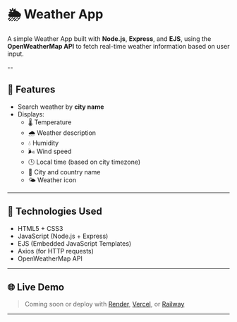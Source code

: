 # 🌦️ Weather App

A simple Weather App built with **Node.js**, **Express**, and **EJS**, using the **OpenWeatherMap API** to fetch real-time weather information based on user input.

--

## 🔧 Features

- Search weather by **city name**
- Displays:
  - 🌡️ Temperature
  - 🌧️ Weather description
  - 💧 Humidity
  - 🌬️ Wind speed
  - 🕒 Local time (based on city timezone)
  - 📍 City and country name
  - 🌤️ Weather icon

---

## 🚀 Technologies Used

- HTML5 + CSS3
- JavaScript (Node.js + Express)
- EJS (Embedded JavaScript Templates)
- Axios (for HTTP requests)
- OpenWeatherMap API

---

## 🌐 Live Demo

> Coming soon or deploy with [Render](https://render.com), [Vercel](https://vercel.com), or [Railway](https://railway.app)

---


